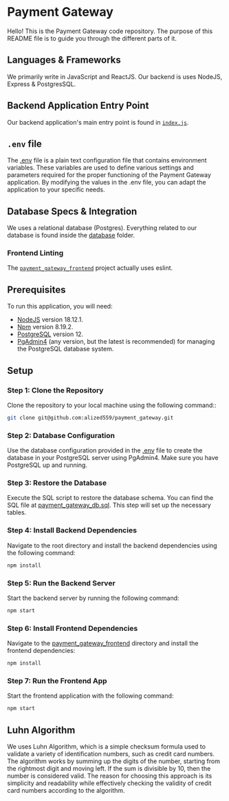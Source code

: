 # Payment Gateway

Hello! This is the Payment Gateway code repository. The purpose of this README file is to guide you through the different parts of it.

## Languages & Frameworks
We primarily write in JavaScript and ReactJS. Our backend is uses NodeJS, Express & PostgresSQL.

## Backend Application Entry Point

Our backend application's main entry point is found in [`index.js`](index.js).

## `.env` file

The [.env](.env) file is a plain text configuration file that contains environment variables. These variables are used to define various settings and parameters required for the proper functioning of the Payment Gateway application. By modifying the values in the .env file, you can adapt the application to your specific needs.

## Database Specs & Integration

We uses a relational database (Postgres). Everything related to our database is found inside the [database](database) folder.

### Frontend Linting

The [`payment_gateway_frontend`](payment_gateway_frontend) project actually uses eslint.

## Prerequisites

To run this application, you will need:

- [NodeJS](https://nodejs.org/) version 18.12.1.
- [Npm](https://www.npmjs.com/) version 8.19.2.
- [PostgreSQL](https://www.postgresql.org/) version 12.
- [PgAdmin4](https://www.pgadmin.org/) (any version, but the latest is recommended) for managing the PostgreSQL database system.

## Setup

### Step 1: Clone the Repository
Clone the repository to your local machine using the following command::

```bash
git clone git@github.com:alized559/payment_gateway.git
```

### Step 2: Database Configuration
Use the database configuration provided in the [.env](.env) file to create the database in your PostgreSQL server using PgAdmin4. Make sure you have PostgreSQL up and running.

### Step 3: Restore the Database
Execute the SQL script to restore the database schema. You can find the SQL file at [payment_gateway_db.sql](database/payment_gateway_db.sql). This step will set up the necessary tables.

### Step 4: Install Backend Dependencies
Navigate to the root directory and install the backend dependencies using the following command:

```bash
npm install
```

### Step 5: Run the Backend Server
Start the backend server by running the following command:

```bash
npm start
```

### Step 6: Install Frontend Dependencies
Navigate to the [payment_gateway_frontend](payment_gateway_frontend) directory and install the frontend dependencies:

```bash
npm install
```

### Step 7: Run the Frontend App
Start the frontend application with the following command:

```bash
npm start
```

## Luhn Algorithm

We uses Luhn Algorithm, which is a simple checksum formula used to validate a variety of identification numbers, such as credit card numbers. The algorithm works by summing up the digits of the number, starting from the rightmost digit and moving left. If the sum is divisible by 10, then the number is considered valid. The reason for choosing this approach is its simplicity and readability while effectively checking the validity of credit card numbers according to the algorithm.
